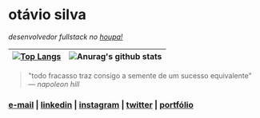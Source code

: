 # otávio silva

_desenvolvedor fullstack no [houpa!](https://www.houpa.app)_

| [![Top Langs](https://github-readme-stats.vercel.app/api/top-langs/?username=otaviothor&layout=compact&count_private=true&theme=dracula)](https://github.com/anuraghazra/github-readme-stats)  |  ![Anurag's github stats](https://github-readme-stats.vercel.app/api?username=otaviothor&show_icons=false&theme=dracula&hide=issues)  |
| ------------------- | ------------------- |

> "todo fracasso traz consigo a semente de um sucesso equivalente" ― _napoleon hill_

### [e-mail](mailto:otaviosilva2632@gmail.com) | [linkedin](https://www.linkedin.com/in/otaviosilva02) | [instagram](https://www.instagram.com/otaviothor_) | [twitter](https://twitter.com/otaviothor_) | [portfólio](https://otaviothor.github.io/portfolio)
